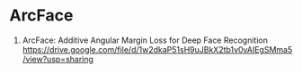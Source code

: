 # ArcFace
1. ArcFace: Additive Angular Margin Loss for Deep Face Recognition
https://drive.google.com/file/d/1w2dkaP51sH9uJBkX2tb1v0vAIEgSMma5/view?usp=sharing
